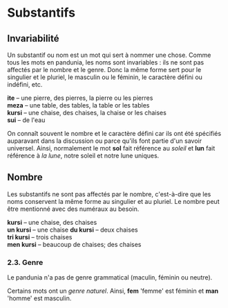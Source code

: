 # Substantifs

## Invariabilité

Un substantif ou nom est un mot qui sert à nommer une chose.
Comme tous les mots en pandunia, les noms sont invariables : ils ne sont pas affectés par le nombre et le genre. Donc la même forme sert pour le singulier et le pluriel, le masculin ou le féminin, le caractère défini ou indéfini, etc.

**ite**
– une pierre, des pierres, la pierre ou les pierres  
**meza**
– une table, des tables, la table or les tables  
**kursi**
– une chaise, des chaises, la chaise or les chaises  
**sui**
– de l'eau

On connaît souvent le nombre et le caractère défini car ils ont été spécifiés auparavant dans la discussion ou parce qu'ils font partie d'un savoir universel.
Ainsi, normalement le mot **sol** fait référence au _soleil_ et **lun** fait référence à _la lune_, notre soleil et notre lune uniques.


## Nombre

Les substantifs ne sont pas affectés par le nombre, c'est-à-dire que les noms conservent la même forme au singulier et au pluriel.
Le nombre peut être mentionné avec des numéraux au besoin.

**kursi**
– une chaise, des chaises  
**un kursi**
– une chaise
**du kursi**
– deux chaises  
**tri kursi**
– trois chaises  
**men kursi**
– beaucoup de chaises; des chaises


### 2.3. Genre

Le pandunia n'a pas de genre grammatical (maculin, féminin ou neutre).

Certains mots ont un _genre naturel_.
Ainsi, **fem** 'femme' est féminin et **man** 'homme' est masculin.

